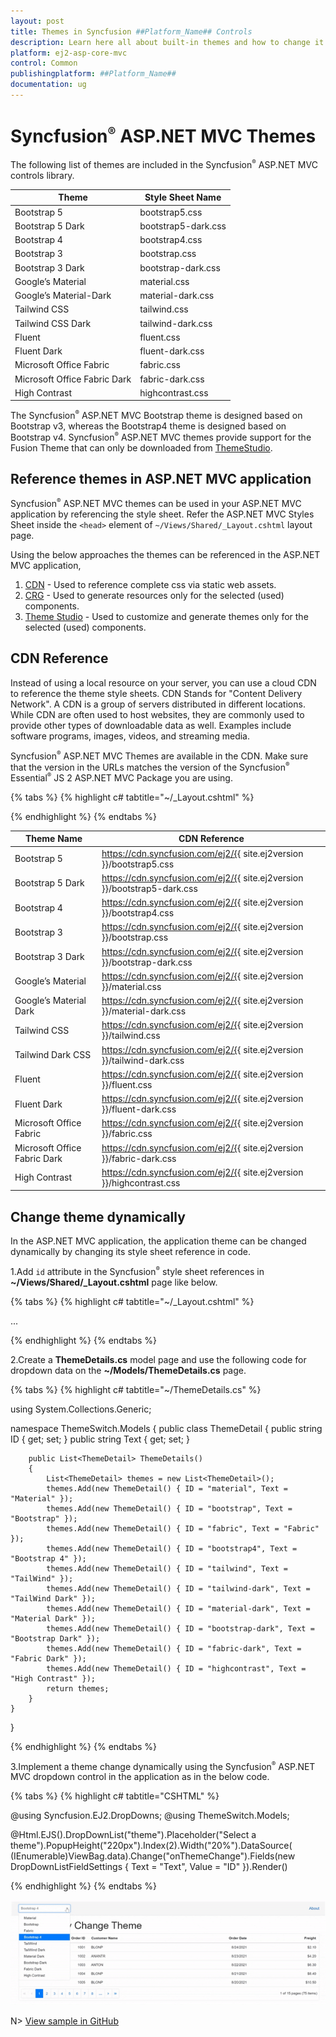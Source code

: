 ```yaml
---
layout: post
title: Themes in Syncfusion ##Platform_Name## Controls
description: Learn here all about built-in themes and how to change it dynamically in Syncfusion ##Platform_Name## controls.
platform: ej2-asp-core-mvc
control: Common
publishingplatform: ##Platform_Name##
documentation: ug
---
```


# Syncfusion<sup style="font-size:70%">&reg;</sup> ASP.NET MVC Themes

The following list of themes are included in the Syncfusion<sup style="font-size:70%">&reg;</sup> ASP.NET MVC controls library.

|Theme |Style Sheet Name|
|--------|--------|
|Bootstrap 5 | bootstrap5.css |
|Bootstrap 5 Dark | bootstrap5-dark.css |
|Bootstrap 4 | bootstrap4.css |
|Bootstrap 3 | bootstrap.css |
|Bootstrap 3 Dark | bootstrap-dark.css |
|Google’s Material | material.css |
|Google’s Material-Dark | material-dark.css |
|Tailwind CSS | tailwind.css |
|Tailwind CSS Dark | tailwind-dark.css |
|Fluent | fluent.css |
|Fluent Dark | fluent-dark.css |
|Microsoft Office Fabric | fabric.css |
|Microsoft Office Fabric Dark | fabric-dark.css |
|High Contrast | highcontrast.css |

The Syncfusion<sup style="font-size:70%">&reg;</sup> ASP.NET MVC Bootstrap theme is designed based on Bootstrap v3, whereas the Bootstrap4 theme is designed based on Bootstrap v4. Syncfusion<sup style="font-size:70%">&reg;</sup> ASP.NET MVC themes provide support for the Fusion Theme that can only be downloaded from [ThemeStudio](https://ej2.syncfusion.com/themestudio/?theme=fusion).

## Reference themes in ASP.NET MVC application

Syncfusion<sup style="font-size:70%">&reg;</sup> ASP.NET MVC themes can be used in your ASP.NET MVC application by referencing the style sheet. Refer the ASP.NET MVC Styles Sheet inside the `<head>` element of `~/Views/Shared/_Layout.cshtml` layout page.

Using the below approaches the themes can be referenced in the ASP.NET MVC application,

1. [CDN](#cdn-reference) - Used to reference complete css via static web assets.
2. [CRG](https://ej2.syncfusion.com/aspnetmvc/documentation/common/custom-resource-generator) - Used to generate resources only for the selected (used) components.
3. [Theme Studio](https://ej2.syncfusion.com/aspnetmvc/documentation/appearance/theme-studio) - Used to customize and generate themes only for the selected (used) components.

## CDN Reference

Instead of using a local resource on your server, you can use a cloud CDN to reference the theme style sheets. CDN Stands for "Content Delivery Network". A CDN is a group of servers distributed in different locations. While CDN are often used to host websites, they are commonly used to provide other types of downloadable data as well. Examples include software programs, images, videos, and streaming media.

Syncfusion<sup style="font-size:70%">&reg;</sup> ASP.NET MVC Themes are available in the CDN. Make sure that the version in the URLs matches the version of the Syncfusion<sup style="font-size:70%">&reg;</sup> Essential<sup style="font-size:70%">&reg;</sup> JS 2 ASP.NET MVC Package you are using.

{% tabs %}
{% highlight c# tabtitle="~/_Layout.cshtml" %}

<head>
    <link href="https://cdn.syncfusion.com/ej2/{{ site.ej2version }}/bootstrap5.css" rel="stylesheet"/>
</head>

{% endhighlight %}
{% endtabs %}

| Theme Name | CDN Reference |
|--- | --- |
| Bootstrap 5 | https://cdn.syncfusion.com/ej2/{{ site.ej2version }}/bootstrap5.css |
| Bootstrap 5 Dark| https://cdn.syncfusion.com/ej2/{{ site.ej2version }}/bootstrap5-dark.css |
| Bootstrap 4 | https://cdn.syncfusion.com/ej2/{{ site.ej2version }}/bootstrap4.css |
| Bootstrap 3 | https://cdn.syncfusion.com/ej2/{{ site.ej2version }}/bootstrap.css |
| Bootstrap 3 Dark| https://cdn.syncfusion.com/ej2/{{ site.ej2version }}/bootstrap-dark.css |
| Google’s Material | https://cdn.syncfusion.com/ej2/{{ site.ej2version }}/material.css |
| Google’s Material Dark | https://cdn.syncfusion.com/ej2/{{ site.ej2version }}/material-dark.css |
| Tailwind CSS | https://cdn.syncfusion.com/ej2/{{ site.ej2version }}/tailwind.css |
| Tailwind Dark CSS | https://cdn.syncfusion.com/ej2/{{ site.ej2version }}/tailwind-dark.css |
| Fluent | https://cdn.syncfusion.com/ej2/{{ site.ej2version }}/fluent.css |
| Fluent Dark | https://cdn.syncfusion.com/ej2/{{ site.ej2version }}/fluent-dark.css |
| Microsoft Office Fabric  | https://cdn.syncfusion.com/ej2/{{ site.ej2version }}/fabric.css |
| Microsoft Office Fabric Dark | https://cdn.syncfusion.com/ej2/{{ site.ej2version }}/fabric-dark.css |
| High Contrast  | https://cdn.syncfusion.com/ej2/{{ site.ej2version }}/highcontrast.css |

## Change theme dynamically

In the ASP.NET MVC application, the application theme can be changed dynamically by changing its style sheet reference in code.

1.Add `id` attribute in the Syncfusion<sup style="font-size:70%">&reg;</sup> style sheet references in **~/Views/Shared/_Layout.cshtml** page like below.

{% tabs %}
{% highlight c# tabtitle="~/_Layout.cshtml" %}

<head>
    ...
    <!-- Syncfusion ASP.NET MVC controls styles -->
    <link id="cssfile" rel="stylesheet" href="https://cdn.syncfusion.com/ej2/{{ site.ej2version }}/bootstrap5.css" />
</head>

{% endhighlight %}
{% endtabs %}

2.Create a **ThemeDetails.cs** model page and use the following code for dropdown data on the **~/Models/ThemeDetails.cs** page.

{% tabs %}
{% highlight c# tabtitle="~/ThemeDetails.cs" %}

using System.Collections.Generic;

namespace ThemeSwitch.Models
{
    public class ThemeDetail
    {
        public string ID { get; set; }
        public string Text { get; set; }

        public List<ThemeDetail> ThemeDetails()
        {
            List<ThemeDetail> themes = new List<ThemeDetail>();
            themes.Add(new ThemeDetail() { ID = "material", Text = "Material" });
            themes.Add(new ThemeDetail() { ID = "bootstrap", Text = "Bootstrap" });
            themes.Add(new ThemeDetail() { ID = "fabric", Text = "Fabric" });
            themes.Add(new ThemeDetail() { ID = "bootstrap4", Text = "Bootstrap 4" });
            themes.Add(new ThemeDetail() { ID = "tailwind", Text = "TailWind" });
            themes.Add(new ThemeDetail() { ID = "tailwind-dark", Text = "TailWind Dark" });
            themes.Add(new ThemeDetail() { ID = "material-dark", Text = "Material Dark" });
            themes.Add(new ThemeDetail() { ID = "bootstrap-dark", Text = "Bootstrap Dark" });
            themes.Add(new ThemeDetail() { ID = "fabric-dark", Text = "Fabric Dark" });
            themes.Add(new ThemeDetail() { ID = "highcontrast", Text = "High Contrast" });
            return themes;
        }
    }
}

{% endhighlight %}
{% endtabs %}

3.Implement a theme change dynamically using the Syncfusion<sup style="font-size:70%">&reg;</sup> ASP.NET MVC dropdown control in the application as in the below code.

{% tabs %}
{% highlight c# tabtitle="CSHTML" %}

@using Syncfusion.EJ2.DropDowns;
@using ThemeSwitch.Models;

<div>
    @Html.EJS().DropDownList("theme").Placeholder("Select a theme").PopupHeight("220px").Index(2).Width("20%").DataSource(
    (IEnumerable<ThemeDetail>)ViewBag.data).Change("onThemeChange").Fields(new DropDownListFieldSettings { Text = "Text", Value = "ID" }).Render()
</div>

<script type="text/javascript">
    function onThemeChange(e) {
        document.getElementsByTagName('body')[0].style.display = 'none';
        var themeName = e.value;
        let synclink = document.getElementById('cssfile');
        synclink.href = 'https://cdn.syncfusion.com/ej2/{{ site.ej2version }}/' + themeName + '.css';
        setTimeout(function () { document.getElementsByTagName('body')[0].style.display = 'block'; }, 500);
    }
</script>

{% endhighlight %}
{% endtabs %}

![Change theme dynamically](images/dynamic-theme-switching.gif)

N> [View sample in GitHub](https://github.com/SyncfusionExamples/asp-net-mvc-theme-switch)
